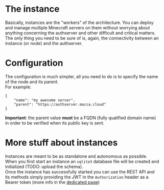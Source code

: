 
# The instance
Basically, instances are the "workers" of the architecture. You can deploy and manage multiple Minecraft servers on them without worrying about anything concerning the authserver and other difficult and critical matters. The only thing you need to be sure of is, again, the connectivity between an instance (or *node*) and the authserver.

# Configuration
The configuration is much simpler, all you need to do is to specify the name of the node and its parent.
<br>For example:
```
{
	"name": "my awesome server",
	"parent": "https://authserver.macca.cloud"
}
```
**Important**: the parent value **must** be a FQDN (fully qualified domain name) in order to be verified when its public key is sent.

# More stuff about instances
Instances are meant to be as standalone and autonomous as possible. When you first start an instance an `sqlite3` database file will be created and initialized (TODO: upload the schema).
<br>
Once the instance has successfully started you can use the REST API and its methods simply providing the JWT in the `Authorization` header as a Bearer token (more info in the [dedicated page](https://github.com/lugli-maccaferri/qbic-demo/blob/main/instance/api/auth.md))
